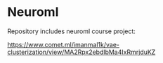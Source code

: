 # Neuroml

Repository includes neuroml course project:

https://www.comet.ml/imanmal1k/vae-clusterization/view/MA2Rpx2ebdlbMa4IxRmrjduKZ
